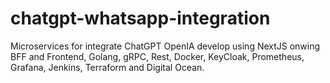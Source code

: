 # chatgpt-whatsapp-integration
Microservices for integrate ChatGPT OpenIA develop using NextJS onwing BFF and Frontend, Golang, gRPC, Rest, Docker, KeyCloak, Prometheus, Grafana, Jenkins, Terraform and Digital Ocean.
